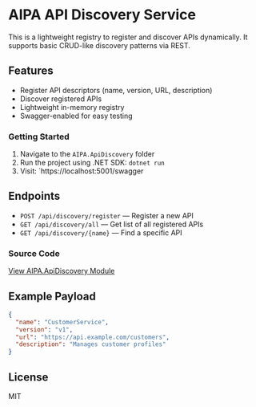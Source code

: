# AIPA API Discovery Service

This is a lightweight registry to register and discover APIs dynamically. It supports basic CRUD-like discovery patterns via REST.

## Features

- Register API descriptors (name, version, URL, description)
- Discover registered APIs
- Lightweight in-memory registry
- Swagger-enabled for easy testing

### Getting Started
1. Navigate to the `AIPA.ApiDiscovery` folder
2. Run the project using .NET SDK: `dotnet run`
3. Visit: `https://localhost:5001/swagger
   
## Endpoints

- `POST /api/discovery/register` — Register a new API
- `GET /api/discovery/all` — Get list of all registered APIs
- `GET /api/discovery/{name}` — Find a specific API

### Source Code
[View AIPA.ApiDiscovery Module](https://github.com/MahendhiranK/AIPA.Framework.Starter/tree/main/AIPA.ApiDiscovery)

## Example Payload

```json
{
  "name": "CustomerService",
  "version": "v1",
  "url": "https://api.example.com/customers",
  "description": "Manages customer profiles"
}
```

## License

MIT
